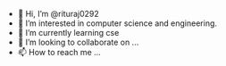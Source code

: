 - 👋 Hi, I’m @rituraj0292
- 👀 I’m interested in computer science and engineering.
- 🌱 I’m currently learning cse
- 💞️ I’m looking to collaborate on ...
- 📫 How to reach me ...

<!---
rituraj0292/rituraj0292 is a ✨ special ✨ repository because its `README.md` (this file) appears on your GitHub profile.
You can click the Preview link to take a look at your changes.
--->
